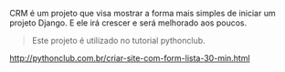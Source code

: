 CRM é um projeto que visa mostrar a forma mais simples de iniciar um projeto Django. E ele irá crescer e será melhorado aos poucos.

> Este projeto é utilizado no tutorial pythonclub.

http://pythonclub.com.br/criar-site-com-form-lista-30-min.html
